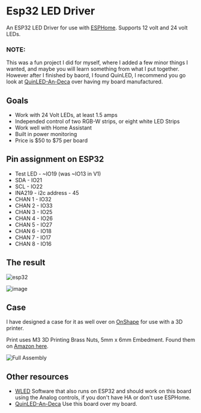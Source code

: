 # Esp32 LED Driver

An ESP32 LED Driver for use with [ESPHome](https://esphome.io/index.html).  Supports 12 volt and 24 volt LEDs.

### NOTE:

This was a fun project I did for myself, where I added a few minor things I wanted, and maybe you will learn something from what I put together. However after I finished by baord, I found QuinLED, I recommend you go look at [QuinLED-An-Deca](https://quinled.info/quinled-an-deca/) over having my board manufactured.

## Goals

* Work with 24 Volt LEDs, at least 1.5 amps
* Independed control of two RGB-W strips, or eight white LED Strips
* Work well with Home Assistant
* Built in power monitoring
* Price is $50 to $75 per board

## Pin assignment on ESP32

* Test LED - ~IO19 (was ~IO13 in V1)
* SDA - IO21
* SCL - IO22
* INA219 - i2c address - 45
* CHAN 1 - IO32
* CHAN 2 - IO33
* CHAN 3 - IO25
* CHAN 4 - IO26
* CHAN 5 - IO27
* CHAN 6 - IO18
* CHAN 7 - IO17
* CHAN 8 - IO16

## The result

![esp32](https://user-images.githubusercontent.com/1480439/146633409-2d5fd502-1571-4638-8a4a-e97a32d3e420.PNG)

![image](https://user-images.githubusercontent.com/1480439/146633301-13de0304-ac18-4e99-a381-032be6f3ad5c.png)

## Case

I have designed a case for it as well over on [OnShape](https://cad.onshape.com/documents/408e2383d926b3595b2bb312/w/fd92e074be70698e5e0da078/e/0ab2fa066dd2b40c54c9b8b1?renderMode=0&uiState=61bd8b5acb34920ff4b042c0) for use with a 3D printer.

Print uses M3 3D Printing Brass Nuts, 5mm x 6mm Embedment.  Found them on [Amazon here](https://www.amazon.com/gp/product/B09KZSJS88/).

![Full Assembly](https://user-images.githubusercontent.com/1480439/146633107-b8e2c392-83b6-4485-a798-b17780c5717a.png)

## Other resources

* [WLED](https://kno.wled.ge/) Software that also runs on ESP32 and should work on this board using the Analog controls, if you don't have HA or don't use ESPHome.
* [QuinLED-An-Deca](https://quinled.info/quinled-an-deca/) Use this board over my board.
